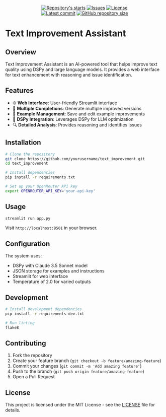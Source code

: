 <p align="center">
    <a href="https://github.com/tom-doerr/text_improvement/stargazers"
        ><img
            src="https://img.shields.io/github/stars/tom-doerr/text_improvement?colorA=2c2837&colorB=c9cbff&style=for-the-badge&logo=starship"
            alt="Repository's starts"
    /></a>
    <a href="https://github.com/tom-doerr/text_improvement/issues"
        ><img
            src="https://img.shields.io/github/issues-raw/tom-doerr/text_improvement?colorA=2c2837&colorB=f2cdcd&style=for-the-badge&logo=starship"
            alt="Issues"
    /></a>
    <a href="https://github.com/tom-doerr/text_improvement/blob/main/LICENSE"
        ><img
            src="https://img.shields.io/github/license/tom-doerr/text_improvement?colorA=2c2837&colorB=b5e8e0&style=for-the-badge&logo=starship"
            alt="License"
    /><br />
    <a href="https://github.com/tom-doerr/text_improvement/commits/main"
        ><img
            src="https://img.shields.io/github/last-commit/tom-doerr/text_improvement/main?colorA=2c2837&colorB=ddb6f2&style=for-the-badge&logo=starship"
            alt="Latest commit"
    /></a>
    <a href="https://github.com/tom-doerr/text_improvement"
        ><img
            src="https://img.shields.io/github/repo-size/tom-doerr/text_improvement?colorA=2c2837&colorB=89DCEB&style=for-the-badge&logo=starship"
            alt="GitHub repository size"
    /></a>
</p>

# Text Improvement Assistant

## Overview

Text Improvement Assistant is an AI-powered tool that helps improve text quality using DSPy and large language models. It provides a web interface for text enhancement with reasoning and issue identification.

## Features

- 🌐 **Web Interface**: User-friendly Streamlit interface
- 🔄 **Multiple Completions**: Generate multiple improved versions
- 📝 **Example Management**: Save and edit example improvements
- 🤖 **DSPy Integration**: Leverages DSPy for LLM optimization
- 🔍 **Detailed Analysis**: Provides reasoning and identifies issues

## Installation

```bash
# Clone the repository
git clone https://github.com/yourusername/text_improvement.git
cd text_improvement

# Install dependencies
pip install -r requirements.txt

# Set up your OpenRouter API key
export OPENROUTER_API_KEY='your-api-key'
```

## Usage

```bash
streamlit run app.py
```

Visit `http://localhost:8501` in your browser.

## Configuration

The system uses:
- DSPy with Claude 3.5 Sonnet model
- JSON storage for examples and instructions
- Streamlit for web interface
- Temperature of 2.0 for varied outputs

## Development

```bash
# Install development dependencies
pip install -r requirements-dev.txt

# Run linting
flake8
```

## Contributing

1. Fork the repository
2. Create your feature branch (`git checkout -b feature/amazing-feature`)
3. Commit your changes (`git commit -m 'Add amazing feature'`)
4. Push to the branch (`git push origin feature/amazing-feature`)
5. Open a Pull Request

## License

This project is licensed under the MIT License - see the [LICENSE](LICENSE) file for details.
